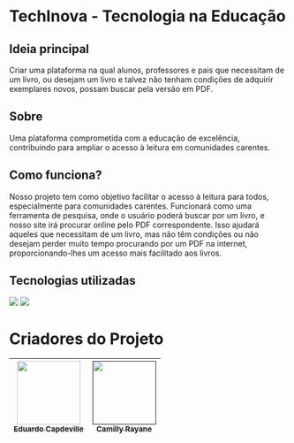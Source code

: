 <h1>TechInova - Tecnologia na Educação</h1>

<h2> Ideia principal</h2>
<p>Criar uma plataforma na qual alunos, professores e pais que necessitam de um livro, ou desejam um livro e talvez não tenham condições de adquirir exemplares novos, possam buscar pela versão em PDF.</p>

<h2>Sobre</h2>
<p>Uma plataforma comprometida com a educação de excelência, contribuindo para ampliar o acesso à leitura em comunidades carentes.</p>

<h2>Como funciona?</h2>
<p>Nosso projeto tem como objetivo facilitar o acesso à leitura para todos, especialmente para comunidades carentes. Funcionará como uma ferramenta de pesquisa, onde o usuário poderá buscar por um livro, e nosso site irá procurar online pelo PDF correspondente. Isso ajudará aqueles que necessitam de um livro, mas não têm condições ou não desejam perder muito tempo procurando por um PDF na internet, proporcionando-lhes um acesso mais facilitado aos livros.</p>

## Tecnologias utilizadas
<div>
  <img src="https://img.shields.io/badge/HTML-239120?style=for-the-badge&logo=html5&logoColor=white">
  <img src="https://img.shields.io/badge/CSS-239120?&style=for-the-badge&logo=css3&logoColor=white">
</div>

# Criadores do Projeto

| [<img src="https://avatars.githubusercontent.com/u/131886213?s=400&u=b5013d87a011d9c07fc6879c660c06cc86be0e99&v=4" width=115><br><sub>Eduardo Capdeville</sub>](https://github.com/EduCapdeville) |  [<img loading="lazy" src="http://127.0.0.1:5500/imagens/criadora1.jpg" width=115><br><sub>Camilly Rayane</sub>]() |
| :---: | :---: |
